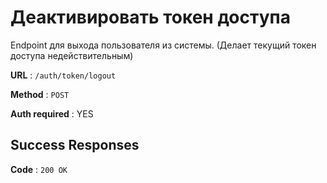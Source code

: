 # Деактивировать токен доступа

Endpoint для выхода пользователя из системы.
	(Делает текущий токен доступа недействительным)

**URL** : `/auth/token/logout`

**Method** : `POST`	

**Auth required** : YES

## Success Responses

**Code** : `200 OK`
